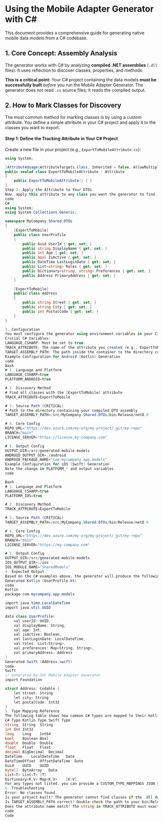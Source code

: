 ﻿# Using the Mobile Adapter Generator with C#

This document provides a comprehensive guide for generating native mobile data models from a C# codebase.

## 1. Core Concept: Assembly Analysis

The generator works with C# by analyzing **compiled .NET assemblies** (`.dll` files). It uses reflection to discover classes, properties, and methods.

**This is a critical point:** Your C# project containing the data models **must be successfully built** *before* you run the Mobile Adapter Generator. The generator does not read `.cs` source files; it reads the compiled output.

## 2. How to Mark Classes for Discovery

The most common method for marking classes is by using a custom attribute. You define a simple attribute in your C# project and apply it to the classes you want to export.

#### Step 1: Define the Tracking Attribute in Your C# Project
Create a new file in your project (e.g., `ExportToMobileAttribute.cs`):

```csharp
using System;

[AttributeUsage(AttributeTargets.Class, Inherited = false, AllowMultiple = false)]
public sealed class ExportToMobileAttribute : Attribute
{
    public ExportToMobileAttribute() { }
}
Step 2: Apply the Attribute to Your DTOs
Now, apply this attribute to any class you want the generator to find.
code
C#
using System;
using System.Collections.Generic;

namespace MyCompany.Shared.DTOs
{
    [ExportToMobile]
    public class UserProfile
    {
        public Guid UserId { get; set; }
        public string DisplayName { get; set; }
        public int Age { get; set; }
        public bool IsActive { get; set; }
        public DateTime LastLoginDate { get; set; }
        public List<string> Roles { get; set; }
        public Dictionary<string, string> Preferences { get; set; }
        public Address PrimaryAddress { get; set; }
    }

    [ExportToMobile]
    public class Address
    {
        public string Street { get; set; }
        public string City { get; set; }
        public int PostalCode { get; set; }
    }
}

3. Configuration
You must configure the generator using environment variables in your CI/CD pipeline.
Crucial C# Variables:
LANGUAGE_CSHARP: Must be set to true.
TRACK_ATTRIBUTE: The name of the attribute you created (e.g., ExportToMobile).
TARGET_ASSEMBLY_PATH: The path inside the container to the directory containing your compiled .dll. Typically /src/YourProject/bin/Release/net8.0.
Example Configuration for Android (Kotlin) Generation
code
Bash
# 1. Language and Platform
LANGUAGE_CSHARP=true
PLATFORM_ANDROID=true

# 2. Discovery Method
# Find all classes with the [ExportToMobile] attribute
TRACK_ATTRIBUTE=ExportToMobile

# 3. Source Path (CRITICAL)
# Path to the directory containing your compiled DTO assembly
TARGET_ASSEMBLY_PATH=/src/MyCompany.Shared.DTOs/bin/Release/net8.0

# 4. Core Config
REPO_URL="https://dev.azure.com/my-org/my-project/_git/my-repo"
BRANCH="main"
LICENSE_SERVER="https://license.my-company.com"

# 5. Output Config
OUTPUT_DIR=/src/generated-mobile-models
ANDROID_OUTPUT_DIR=./android
ANDROID_PACKAGE_NAME="com.mycompany.app.models"
Example Configuration for iOS (Swift) Generation
Note the change in PLATFORM_* and output variables.
code

Bash
# 1. Language and Platform
LANGUAGE_CSHARP=true
PLATFORM_IOS=true

# 2. Discovery Method
TRACK_ATTRIBUTE=ExportToMobile

# 3. Source Path (CRITICAL)
TARGET_ASSEMBLY_PATH=/src/MyCompany.Shared.DTOs/bin/Release/net8.0

# 4. Core Config
REPO_URL="https://dev.azure.com/my-org/my-project/_git/my-repo"
BRANCH="main"
LICENSE_SERVER="https://my-company.com"

# 5. Output Config
OUTPUT_DIR=/src/generated-mobile-models
IOS_OUTPUT_DIR=./ios
IOS_MODULE_NAME="SharedModels"
4. Expected Output
Based on the C# examples above, the generator will produce the following files.
Generated Kotlin (UserProfile.kt)
code
Kotlin
package com.mycompany.app.models

import java.time.LocalDateTime
import java.util.UUID

data class UserProfile(
    val userId: UUID,
    val displayName: String,
    val age: Int,
    val isActive: Boolean,
    val lastLoginDate: LocalDateTime,
    val roles: List<String>,
    val preferences: Map<String, String>,
    val primaryAddress: Address
)
Generated Swift (Address.swift)
code
Swift
// Generated by 3SC Mobile Adapter Generator
import Foundation

struct Address: Codable {
    let street: String
    let city: String
    let postalCode: Int32
}
5. Type Mapping Reference
The following table shows how common C# types are mapped to their Kotlin and Swift equivalents.
C# Type	Kotlin Type	Swift Type
string	String	String
int	Int	Int32
long	Long	Int64
bool	Boolean	Bool
double	Double	Double
float	Float	Float
decimal	BigDecimal	Decimal
DateTime	LocalDateTime	Date
DateTimeOffset	OffsetDateTime	Date
Guid	UUID	UUID
byte[]	ByteArray	Data
List<T>	List<T>	[T]
Dictionary<K,V>	Map<K,V>	[K:V]
For any types not listed, you can provide a CUSTOM_TYPE_MAPPINGS JSON string in your configuration.
6. Troubleshooting
Error: No classes found.
Is your project built? The generator cannot find classes if the .dll does not exist. Make sure your CI pipeline has a dotnet build or dotnet publish step before the generator step.
Is TARGET_ASSEMBLY_PATH correct? Double-check the path to your bin/Release/netX.0 folder. Remember this is the path inside the container's /src volume mount.
Does the attribute name match? The string in TRACK_ATTRIBUTE must exactly match the name of the attribute class in your code (e.g., ExportToMobile).
code
Code
